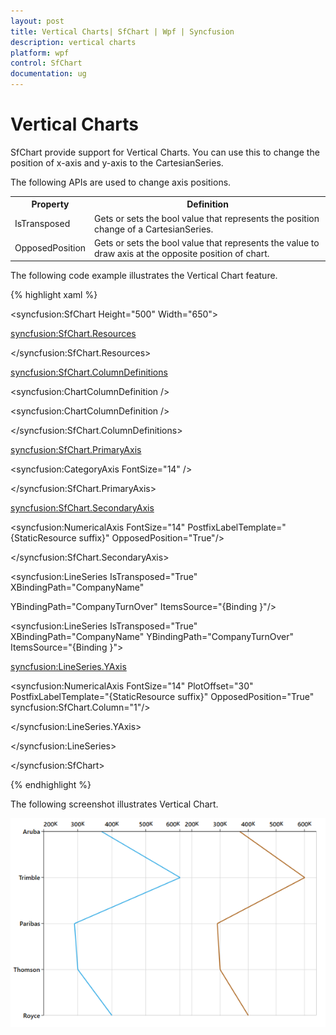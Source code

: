 ```yaml
---
layout: post
title: Vertical Charts| SfChart | Wpf | Syncfusion
description: vertical charts
platform: wpf
control: SfChart
documentation: ug
---
```


# Vertical Charts

SfChart provide support for Vertical Charts. You can use this to change the position of x-axis and y-axis to the CartesianSeries.

The following APIs are used to change axis positions.


<table>
<tr>
<th>
Property</th><th>
Definition</th></tr>
<tr>
<td>
IsTransposed</td><td>
Gets or sets the bool value that represents the position change of a CartesianSeries.</td></tr>
<tr>
<td>
OpposedPosition</td><td>
Gets or sets the bool value that represents the value to draw axis at the opposite position of chart.</td></tr>
</table>


The following code example illustrates the Vertical Chart feature.



{% highlight xaml %}

<syncfusion:SfChart   Height="500" Width="650">

<syncfusion:SfChart.Resources>

<DataTemplate x:Key="suffix">

<TextBlock Text="K"  FontSize="14"/>

</DataTemplate>

</syncfusion:SfChart.Resources>

<syncfusion:SfChart.ColumnDefinitions>

<syncfusion:ChartColumnDefinition />

<syncfusion:ChartColumnDefinition />

</syncfusion:SfChart.ColumnDefinitions>

<syncfusion:SfChart.PrimaryAxis>

<syncfusion:CategoryAxis FontSize="14" />

</syncfusion:SfChart.PrimaryAxis>

<syncfusion:SfChart.SecondaryAxis>

<syncfusion:NumericalAxis FontSize="14" PostfixLabelTemplate="{StaticResource suffix}" OpposedPosition="True"/>

</syncfusion:SfChart.SecondaryAxis>



<syncfusion:LineSeries IsTransposed="True" XBindingPath="CompanyName" 

YBindingPath="CompanyTurnOver" ItemsSource="{Binding }"/>



<syncfusion:LineSeries IsTransposed="True" XBindingPath="CompanyName" YBindingPath="CompanyTurnOver" ItemsSource="{Binding }">

<syncfusion:LineSeries.YAxis>

<syncfusion:NumericalAxis FontSize="14" PlotOffset="30" PostfixLabelTemplate="{StaticResource suffix}" OpposedPosition="True" syncfusion:SfChart.Column="1"/>

</syncfusion:LineSeries.YAxis>

</syncfusion:LineSeries>



</syncfusion:SfChart>

{% endhighlight %}

The following screenshot illustrates Vertical Chart.

![C:/Users/rachel/Desktop/wpf/sshot-82.png](Vertical-Charts_images/Vertical-Charts_img1.png)



